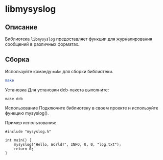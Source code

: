 # libmysyslog

## Описание
Библиотека `libmysyslog` предоставляет функции для журналирования сообщений в различных форматах.

## Сборка
Используйте команду `make` для сборки библиотеки.

```bash
make
```
 
Установка
Для установки deb-пакета выполните:

```
make deb
```

Использование
Подключите библиотеку в своем проекте и используйте функцию mysyslog().

Пример использования:

```
#include "mysyslog.h"

int main() {
    mysyslog("Hello, World!", INFO, 0, 0, "log.txt");
    return 0;
}
